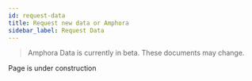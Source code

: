 ```yaml
---
id: request-data
title: Request new data or Amphora
sidebar_label: Request Data
---
```


> Amphora Data is currently in beta. These documents may change.

Page is under construction
